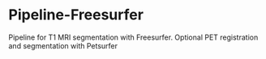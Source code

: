 # Pipeline-Freesurfer
Pipeline for T1 MRI segmentation with Freesurfer. Optional PET registration and segmentation with Petsurfer 
